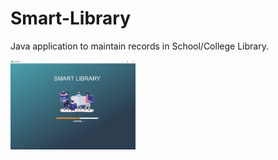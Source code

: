 # Smart-Library 
Java application to maintain records in School/College Library.

<img src="screenshots/splash.png" width=200px>
